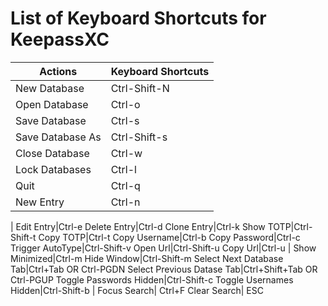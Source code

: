 # List of Keyboard Shortcuts for KeepassXC

Actions | Keyboard Shortcuts
--------|-------------------
New Database|Ctrl-Shift-N
Open Database|Ctrl-o
Save Database|Ctrl-s
Save Database As|Ctrl-Shift-s
Close Database|Ctrl-w
Lock Databases|Ctrl-l
Quit|Ctrl-q
New Entry|Ctrl-n
 | 
Edit Entry|Ctrl-e
Delete Entry|Ctrl-d
Clone Entry|Ctrl-k
Show TOTP|Ctrl-Shift-t
Copy TOTP|Ctrl-t
Copy Username|Ctrl-b
Copy Password|Ctrl-c
Trigger AutoType|Ctrl-Shift-v
Open Url|Ctrl-Shift-u
Copy Url|Ctrl-u
 | 
Show Minimized|Ctrl-m
Hide Window|Ctrl-Shift-m
Select Next Database Tab|Ctrl+Tab OR Ctrl-PGDN
Select Previous Datase Tab|Ctrl+Shift+Tab OR Ctrl-PGUP
Toggle Passwords Hidden|Ctrl-Shift-c
Toggle Usernames Hidden|Ctrl-Shift-b
 | 
Focus Search| Ctrl+F
Clear Search| ESC




